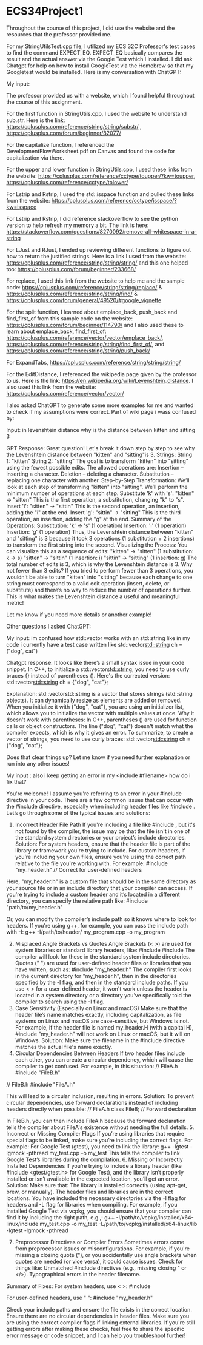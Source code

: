# ECS34Project1

Throughout the course of this project, I did use the website and the resources that the professor provided me. 

For my StringUtilsTest.cpp file, I utilized my ECS 32C Professor's test cases to find the command EXPECT_EQ. EXPECT_EQ basically compares the result and the actual answer via the Google Test which I installed. I did ask Chatgpt for help on how to install GoogleTest via the Homebrew so that my Googletest would be installed. Here is my conversation with ChatGPT: 

My input: 


The professor provided us with a website, which I found helpful throughout the course of this assignment. 

For the first function in StringUtils.cpp, I used the website to understand sub.str. Here is the link: https://cplusplus.com/reference/string/string/substr/ , https://cplusplus.com/forum/beginner/82077/

For the capitalize function, I referenced the DevelopmentFlowWorksheet.pdf on Canvas and found the code for capitalization via there. 

For the upper and lower function in StringUtils.cpp, I used these links from the website: https://cplusplus.com/reference/cctype/toupper/?kw=toupper, https://cplusplus.com/reference/cctype/tolower/

For Lstrip and Rstrip, I used the std::isspace function and pulled these links from the website: https://cplusplus.com/reference/cctype/isspace/?kw=isspace

For Lstrip and Rstrip, I did reference stackoverflow to see the python version to help refresh my memory a bit. The link is here: https://stackoverflow.com/questions/8270092/remove-all-whitespace-in-a-string


For LJust and RJust, I ended up reviewing different functions to figure out how to return the justified strings. Here is a link I used from the website: https://cplusplus.com/reference/string/string/string/ and this one helped too: https://cplusplus.com/forum/beginner/233668/

For replace, I used this link from the website to help me and the sample code: https://cplusplus.com/reference/string/string/replace/ & https://cplusplus.com/reference/string/string/find/ & https://cplusplus.com/forum/general/49520/#google_vignette

For the split function, I learned about emplace_back, push_back and find_first_of from this sample code on the website: https://cplusplus.com/forum/beginner/114790/ and I also used these to learn about emplace_back, find_first_of: https://cplusplus.com/reference/vector/vector/emplace_back/, https://cplusplus.com/reference/string/string/find_first_of/, and https://cplusplus.com/reference/string/string/push_back/

For ExpandTabs, https://cplusplus.com/reference/string/string/string/


For the EditDistance, I referenced the wikipedia page given by the professor to us. Here is the link: https://en.wikipedia.org/wiki/Levenshtein_distance. I also used this link from the website: https://cplusplus.com/reference/vector/vector/



I also asked ChatGPT to generate some more examples for me and wanted to check if my assumptions were correct. 
Part of wiki page i wass confused by: 


Input: in levenshtein distance why is the distance between kitten and sitting 3

GPT Response: Great question! Let's break it down step by step to see why the Levenshtein distance between "kitten" and "sitting"is 3.
Strings:
String 1: "kitten"
String 2: "sitting"
The goal is to transform "kitten" into "sitting" using the fewest possible edits. The allowed operations are:
Insertion – inserting a character.
Deletion – deleting a character.
Substitution – replacing one character with another.
Step-by-Step Transformation:
We’ll look at each step of transforming "kitten" into "sitting". We’ll perform the minimum number of operations at each step.
Substitute 'k' with 's':
"kitten" → "sitten"
This is the first operation, a substitution, changing "k" to "s".
Insert 'i':
"sitten" → "sittin"
This is the second operation, an insertion, adding the "i" at the end.
Insert 'g':
"sittin" → "sitting"
This is the third operation, an insertion, adding the "g" at the end.
Summary of the Operations:
Substitution: 'k' → 's' (1 operation)
Insertion: 'i' (1 operation)
Insertion: 'g' (1 operation)
Thus, the Levenshtein distance between "kitten" and "sitting" is 3 because it took 3 operations (1 substitution + 2 insertions) to transform the first string into the second.
Visualizing the Process:
You can visualize this as a sequence of edits:
"kitten" → "sitten" (1 substitution: k → s)
"sitten" → "sittin" (1 insertion: i)
"sittin" → "sitting" (1 insertion: g)
The total number of edits is 3, which is why the Levenshtein distance is 3.
Why not fewer than 3 edits?
If you tried to perform fewer than 3 operations, you wouldn’t be able to turn "kitten" into "sitting" because each change to one string must correspond to a valid edit operation (insert, delete, or substitute) and there’s no way to reduce the number of operations further. This is what makes the Levenshtein distance a useful and meaningful metric!

Let me know if you need more details or another example!




Other questions I asked ChatGPT: 

My input: im confused how std::vector works with an std::string like in my code i currently have a test case written like std::vector<std::string> ch = ("dog", cat") 

Chatgpt response: It looks like there’s a small syntax issue in your code snippet. In C++, to initialize a std::vector<std::string>, you need to use curly braces {} instead of parentheses ().
Here's the corrected version:
std::vector<std::string> ch = {"dog", "cat"};

Explanation:
std::vectorstd::string is a vector that stores strings (std::string objects). It can dynamically resize as elements are added or removed.
When you initialize it with {"dog", "cat"}, you are using an initializer list, which allows you to initialize the vector with multiple values at once.
Why it doesn't work with parentheses:
In C++, parentheses () are used for function calls or object constructors. The line ("dog", "cat") doesn't match what the compiler expects, which is why it gives an error.
To summarize, to create a vector of strings, you need to use curly braces:
std::vector<std::string> ch = {"dog", "cat"};

Does that clear things up? Let me know if you need further explanation or run into any other issues!





My input : also i keep getting an error in my <include #filename> how do i fix that?

You're welcome! I assume you're referring to an error in your #include directive in your code. There are a few common issues that can occur with the #include directive, especially when including header files like #include <filename>.
Let’s go through some of the typical issues and solutions:
1. Incorrect Header File Path
If you're including a file like #include <filename>, but it's not found by the compiler, the issue may be that the file isn't in one of the standard system directories or your project’s include directories.
Solution:
For system headers, ensure that the header file is part of the library or framework you're trying to include.
For custom headers, if you’re including your own files, ensure you're using the correct path relative to the file you're working with. For example:
#include "my_header.h"  // Correct for user-defined headers

Here, "my_header.h" is a custom file that should be in the same directory as your source file or in an include directory that your compiler can access.
If you're trying to include a custom header and it’s located in a different directory, you can specify the relative path like:
#include "path/to/my_header.h"

Or, you can modify the compiler’s include path so it knows where to look for headers. If you're using g++, for example, you can pass the include path with -I:
g++ -I/path/to/header/ my_program.cpp -o my_program

2. Misplaced Angle Brackets vs Quotes
Angle Brackets (< >) are used for system libraries or standard library headers, like:
#include <iostream>
#include <vector>
The compiler will look for these in the standard system include directories.
Quotes (" ") are used for user-defined header files or libraries that you have written, such as:
#include "my_header.h"
The compiler first looks in the current directory for "my_header.h", then in the directories specified by the -I flag, and then in the standard include paths.
If you use < > for a user-defined header, it won't work unless the header is located in a system directory or a directory you’ve specifically told the compiler to search using the -I flag.
3. Case Sensitivity (Especially on Linux and macOS)
Make sure that the header file’s name matches exactly, including capitalization, as file systems on Linux and macOS are case-sensitive, but Windows is not.
For example, if the header file is named my_header.H (with a capital H), #include "my_header.h" will not work on Linux or macOS, but it will on Windows.
Solution:
Make sure the filename in the #include directive matches the actual file's name exactly.
4. Circular Dependencies Between Headers
If two header files include each other, you can create a circular dependency, which will cause the compiler to get confused.
For example, in this situation:
// FileA.h
#include "FileB.h"

// FileB.h
#include "FileA.h"

This will lead to a circular inclusion, resulting in errors.
Solution:
To prevent circular dependencies, use forward declarations instead of including headers directly when possible:
// FileA.h
class FileB;  // Forward declaration

In FileB.h, you can then include FileA.h because the forward declaration tells the compiler about FileA's existence without needing the full details.
5. Incorrect or Missing Compiler Flags
If you’re using libraries that require special flags to be linked, make sure you’re including the correct flags. For example:
For Google Test (gtest), you need to link the library:
g++ -lgtest -lgmock -pthread my_test.cpp -o my_test
This tells the compiler to link Google Test’s libraries during the compilation.
6. Missing or Incorrectly Installed Dependencies
If you’re trying to include a library header (like #include <gtest/gtest.h> for Google Test), and the library isn’t properly installed or isn’t available in the expected location, you’ll get an error.
Solution:
Make sure that:
The library is installed correctly (using apt-get, brew, or manually).
The header files and libraries are in the correct locations.
You have included the necessary directories via the -I flag for headers and -L flag for libraries when compiling.
For example, if you installed Google Test via vcpkg, you should ensure that your compiler can find it by including the right path, e.g.,:
g++ -I/path/to/vcpkg/installed/x64-linux/include my_test.cpp -o my_test -L/path/to/vcpkg/installed/x64-linux/lib -lgtest -lgmock -pthread


7. Preprocessor Directives or Compiler Errors
Sometimes errors come from preprocessor issues or misconfigurations. For example, if you're missing a closing quote ("), or you accidentally use angle brackets when quotes are needed (or vice versa), it could cause issues.
Check for things like:
Unmatched #include directives (e.g., missing closing " or </>).
Typographical errors in the header filename.

Summary of Fixes:
For system headers, use < >:
#include <iostream>


For user-defined headers, use " ":
#include "my_header.h"


Check your include paths and ensure the file exists in the correct location.
Ensure there are no circular dependencies in header files.
Make sure you are using the correct compiler flags if linking external libraries.
If you're still getting errors after making these checks, feel free to share the specific error message or code snippet, and I can help you troubleshoot further!





